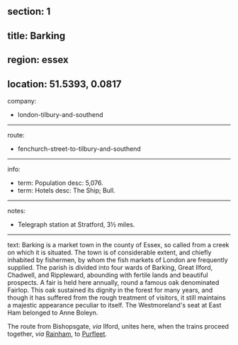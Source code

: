 section: 1
----
title: Barking
----
region: essex
----
location: 51.5393, 0.0817
----
company:
- london-tilbury-and-southend
----
route:
- fenchurch-street-to-tilbury-and-southend
----
info:
- term: Population
  desc: 5,076.
- term: Hotels
  desc: The Ship; Bull.
----
notes:
- Telegraph station at Stratford, 3½ miles.
----
text: Barking is a market town in the county of Essex, so called from a creek on which it is situated. The town is of considerable extent, and chiefly inhabited by fishermen, by whom the fish markets of London are frequently supplied. The parish is divided into four wards of Barking, Great Ilford, Chadwell, and Rippleward, abounding with fertile lands and beautiful prospects. A fair is held here annually, round a famous oak denominated Fairlop. This oak sustained its dignity in the forest for many years, and though it has suffered from the rough treatment of visitors, it still maintains a majestic appearance peculiar to itself. The Westmoreland's seat at East Ham belonged to Anne Boleyn.

The route from Bishopsgate, *via* Ilford, unites here, when the trains proceed together, *via* [Rainham](/stations/rainham), to [Purfleet](/stations/purfleet).
